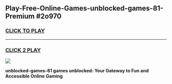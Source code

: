 
## Play-Free-Online-Games-unblocked-games-81-Premium #2o970
<h3>
<a href="https://premium.freeplayer.one?title=unblocked-games-81&ref=8M">CLICK TO PLAY</a></h3>
<hr>

<h3>
<a href="https://premium.freeplayer.one?title=unblocked-games-81&ref=8M">CLICK 2 PLAY</a>
  
</h3>

<a href="https://premium.freeplayer.one?title=unblocked-games-81&ref=8M"><img src="https://clearcache.store/games.png"></a>


**unblocked-games-81 games unblocked: Your Gateway to Fun and Accessible Online Gaming**
